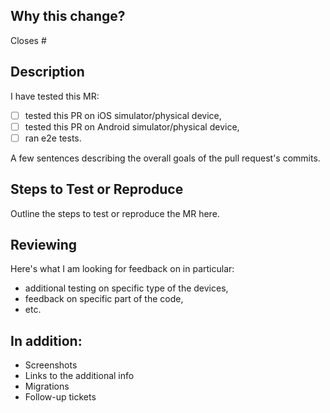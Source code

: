 ## Why this change?

Closes #

## Description

I have tested this MR:

- [ ] tested this PR on iOS simulator/physical device,
- [ ] tested this PR on Android simulator/physical device,
- [ ] ran e2e tests.

A few sentences describing the overall goals of the pull request's commits.

## Steps to Test or Reproduce

Outline the steps to test or reproduce the MR here.

## Reviewing

Here's what I am looking for feedback on in particular:

- additional testing on specific type of the devices,
- feedback on specific part of the code,
- etc.

## In addition:

- Screenshots
- Links to the additional info
- Migrations
- Follow-up tickets
